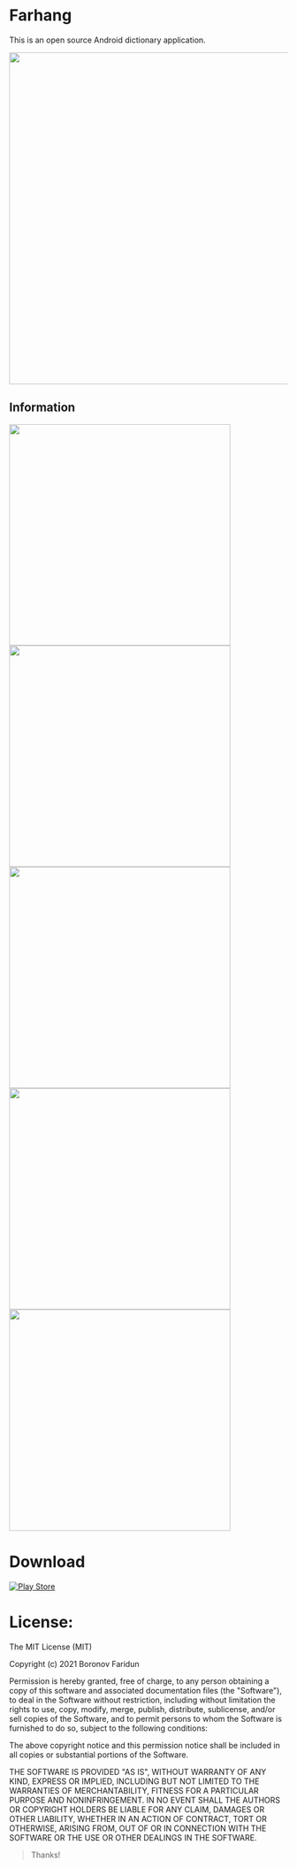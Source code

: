# Farhang
This is an open source Android dictionary application.

<img src="https://github.com/boronov/farhang/raw/master/screenshots/desc.png"  width="600"/>

## Information

<img src="https://github.com/boronov/farhang/raw/master/screenshots/screen1.png" height="400" />
<img src="https://github.com/boronov/farhang/raw/master/screenshots/screen2.png" height="400" />
<img src="https://github.com/boronov/farhang/raw/master/screenshots/screen3.png" height="400" />
<img src="https://github.com/boronov/farhang/raw/master/screenshots/screen4.png" height="400" />
<img src="https://github.com/boronov/farhang/raw/master/screenshots/screen5.png" height="400" />

# Download
[![Play Store](https://www.google.com/photos/about/static/images/badge_google_play_36dp.svg)](https://play.google.com/store/apps/details?id=tj.boronov.farhang)

# License:
The MIT License (MIT)

Copyright (c) 2021 Boronov Faridun

Permission is hereby granted, free of charge, to any person obtaining a copy
of this software and associated documentation files (the "Software"), to deal
in the Software without restriction, including without limitation the rights
to use, copy, modify, merge, publish, distribute, sublicense, and/or sell
copies of the Software, and to permit persons to whom the Software is
furnished to do so, subject to the following conditions:

The above copyright notice and this permission notice shall be included in all
copies or substantial portions of the Software.

THE SOFTWARE IS PROVIDED "AS IS", WITHOUT WARRANTY OF ANY KIND, EXPRESS OR
IMPLIED, INCLUDING BUT NOT LIMITED TO THE WARRANTIES OF MERCHANTABILITY,
FITNESS FOR A PARTICULAR PURPOSE AND NONINFRINGEMENT. IN NO EVENT SHALL THE
AUTHORS OR COPYRIGHT HOLDERS BE LIABLE FOR ANY CLAIM, DAMAGES OR OTHER
LIABILITY, WHETHER IN AN ACTION OF CONTRACT, TORT OR OTHERWISE, ARISING FROM,
OUT OF OR IN CONNECTION WITH THE SOFTWARE OR THE USE OR OTHER DEALINGS IN THE
SOFTWARE.

> Thanks!
